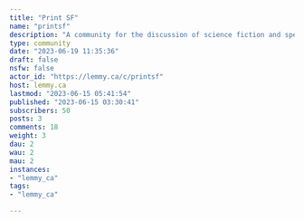 ```yaml
---
title: "Print SF" 
name: "printsf"
description: "A community for the discussion of science fiction and speculative fiction in print. Rules:- No hate speech, bigotry, homophobia, sexism, racism, etc.- No spam or advertising- No AI generated content, posts, or comments- No piracy or suggesting or linking to piracy- No discussion or submissions of movie, TV, or game related SF"
type: community
date: "2023-06-19 11:35:36"
draft: false
nsfw: false
actor_id: "https://lemmy.ca/c/printsf"
host: lemmy.ca
lastmod: "2023-06-15 05:41:54"
published: "2023-06-15 03:30:41"
subscribers: 50
posts: 3
comments: 18
weight: 3
dau: 2
wau: 2
mau: 2
instances:
- "lemmy_ca"
tags: 
- "lemmy_ca"

---
```

